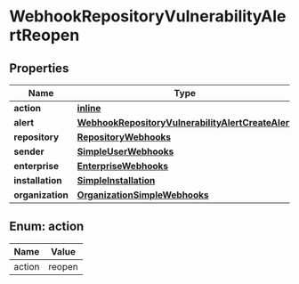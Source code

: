 
# WebhookRepositoryVulnerabilityAlertReopen

## Properties
Name | Type | Description | Notes
------------ | ------------- | ------------- | -------------
**action** | [**inline**](#Action) |  | 
**alert** | [**WebhookRepositoryVulnerabilityAlertCreateAlert**](WebhookRepositoryVulnerabilityAlertCreateAlert.md) |  | 
**repository** | [**RepositoryWebhooks**](RepositoryWebhooks.md) |  | 
**sender** | [**SimpleUserWebhooks**](SimpleUserWebhooks.md) |  | 
**enterprise** | [**EnterpriseWebhooks**](EnterpriseWebhooks.md) |  |  [optional]
**installation** | [**SimpleInstallation**](SimpleInstallation.md) |  |  [optional]
**organization** | [**OrganizationSimpleWebhooks**](OrganizationSimpleWebhooks.md) |  |  [optional]


<a id="Action"></a>
## Enum: action
Name | Value
---- | -----
action | reopen



